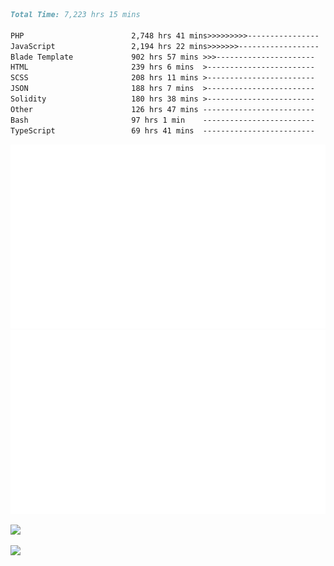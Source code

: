 <!--START_SECTION:waka-->

```markdown
Total Time: 7,223 hrs 15 mins

PHP                        2,748 hrs 41 mins>>>>>>>>>----------------   37.40 %
JavaScript                 2,194 hrs 22 mins>>>>>>>------------------   29.86 %
Blade Template             902 hrs 57 mins >>>----------------------   12.29 %
HTML                       239 hrs 6 mins  >------------------------   03.25 %
SCSS                       208 hrs 11 mins >------------------------   02.83 %
JSON                       188 hrs 7 mins  >------------------------   02.56 %
Solidity                   180 hrs 38 mins >------------------------   02.46 %
Other                      126 hrs 47 mins -------------------------   01.73 %
Bash                       97 hrs 1 min    -------------------------   01.32 %
TypeScript                 69 hrs 41 mins  -------------------------   00.95 %
```

<!--END_SECTION:waka-->

![](https://raw.githubusercontent.com/DrMaxis/github-stats-transparent/output/generated/overview.svg)
![](https://raw.githubusercontent.com/DrMaxis/github-stats-transparent/output/generated/languages.svg)

![](https://git-readme-stats-drmaxis-projects.vercel.app/api?username=drmaxis&show_icons=true&theme=outrun&count_private=true&show=reviews,discussions_started,discussions_answered,prs_merged,prs_merged_percentage&custom_title=2024%20Github%20Rank)
 
<a href="https://count.getloli.com/"><img src="https://count.getloli.com/get/@:maxis-the-alchemist?theme=rule34"></a>
<!-- https://count.getloli.com/get/@alchemist?theme=rule34 -->
<br>
